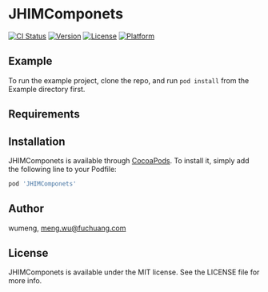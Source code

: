 # JHIMComponets

[![CI Status](https://img.shields.io/travis/wumeng/JHIMComponets.svg?style=flat)](https://travis-ci.org/wumeng/JHIMComponets)
[![Version](https://img.shields.io/cocoapods/v/JHIMComponets.svg?style=flat)](https://cocoapods.org/pods/JHIMComponets)
[![License](https://img.shields.io/cocoapods/l/JHIMComponets.svg?style=flat)](https://cocoapods.org/pods/JHIMComponets)
[![Platform](https://img.shields.io/cocoapods/p/JHIMComponets.svg?style=flat)](https://cocoapods.org/pods/JHIMComponets)

## Example

To run the example project, clone the repo, and run `pod install` from the Example directory first.

## Requirements

## Installation

JHIMComponets is available through [CocoaPods](https://cocoapods.org). To install
it, simply add the following line to your Podfile:

```ruby
pod 'JHIMComponets'
```

## Author

wumeng, meng.wu@fuchuang.com

## License

JHIMComponets is available under the MIT license. See the LICENSE file for more info.
